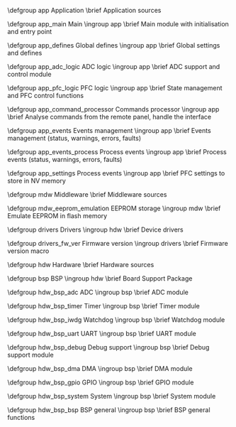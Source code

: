 \defgroup app Application
\brief Application sources

\defgroup app_main Main
\ingroup app
\brief Main module with initialisation and entry point

\defgroup app_defines Global defines
\ingroup app
\brief Global settings and defines

\defgroup app_adc_logic ADC logic
\ingroup app
\brief ADC support and control module

\defgroup app_pfc_logic PFC logic
\ingroup app
\brief State management and PFC control functions

\defgroup app_command_processor Commands processor
\ingroup app
\brief Analyse commands from the remote panel, handle the interface

\defgroup app_events Events management
\ingroup app
\brief Events management (status, warnings, errors, faults)

\defgroup app_events_process Process events
\ingroup app
\brief Process events (status, warnings, errors, faults)

\defgroup app_settings Process events
\ingroup app
\brief PFC settings to store in NV memory

\defgroup mdw Middleware
\brief Middleware sources

\defgroup mdw_eeprom_emulation EEPROM storage
\ingroup mdw
\brief Emulate EEPROM in flash memory

\defgroup drivers Drivers
\ingroup hdw
\brief Device drivers

\defgroup drivers_fw_ver Firmware version
\ingroup drivers
\brief Firmware version macro

\defgroup hdw Hardware
\brief Hardware sources

\defgroup bsp BSP
\ingroup hdw
\brief Board Support Package

\defgroup hdw_bsp_adc ADC
\ingroup bsp
\brief ADC module

\defgroup hdw_bsp_timer Timer
\ingroup bsp
\brief Timer module

\defgroup hdw_bsp_iwdg Watchdog
\ingroup bsp
\brief Watchdog module

\defgroup hdw_bsp_uart UART
\ingroup bsp
\brief UART module

\defgroup hdw_bsp_debug Debug support
\ingroup bsp
\brief Debug support module

\defgroup hdw_bsp_dma DMA
\ingroup bsp
\brief DMA module

\defgroup hdw_bsp_gpio GPIO
\ingroup bsp
\brief GPIO module

\defgroup hdw_bsp_system System
\ingroup bsp
\brief System module

\defgroup hdw_bsp_bsp BSP general
\ingroup bsp
\brief BSP general functions

